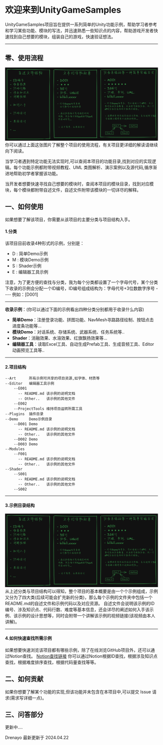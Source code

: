 # 欢迎来到UnityGameSamples

UnityGameSamples项目旨在提供一系列简单的Unity功能示例，帮助学习者参考和学习某些功能、模块的写法，并迅速熟悉一些知识点的内容，帮助游戏开发者快速找到自己想要的模块，组装自己的游戏，快速验证想法。

---

## 零、使用流程

![项目使用流程](/Other/readme_2.png)
你可以通过上面这张图片了解整个项目的使用流程，有关项目更详细的解读请继续向下阅读。

当学习者遇到特定功能无法实现时,可以查阅本项目的功能目录,找到对应的实现逻辑。每个功能示例都附带视频教程、UML 类图解析、演示案例以及源代码,循序渐进地帮助初学者掌握该功能。

当开发者想要快速寻找自己想要的模块时，查阅本项目的模块目录，找到对应模块，每个模块都附带自述文件，自述文件附带该模块的一切详尽的解释。

## 一、如何使用

如果想要了解该项目，你需要从该项目的主要分类与项目结构入手。

#### 1.分类

该项目目前收录4种形式的示例，分别是：

- D : 简单Demo示例
- M : 模块Demo示例
- S : Shader示例
- E : 编辑器工具示例

注意，为了更方便的查找与分类，我为每个分类都设置了一个字母代号，某个分类下收录的示例会分配一个ID编号，ID编号组成结构为：字母代号+3位数数字序号  ----   例如：[D001]

---

**收录示例**：(你可以通过下面的示例看出四种分类分别都用于收录什么内容)

- **简单Demo**：注册登录功能、拼图功能、NavMesh寻路路径绘制、按钮点击进度条功能等...
- **模块Demo**：对话系统、存储系统、武器系统、任务系统等..
- **Shader**：消融效果、水溶效果、红旗飘扬效果等...
- **编辑器工具**：读取Excel工具、自动生成Prefab工具、生成音频工具、Editor动画预览工具等..

---

#### 2.项目结构

```
--Art      所有示例可共享的项目资源,如字体、材质等
--Editor   编辑器工具示例
    --E001
      -- README.md 该示例的说明文档
      -- Other..   该示例的其他文件
    --E002
    --ProjectTools 维持项目运转所需工具
--Plugins  插件目录
--Demo     Demo示例目录
    --D001 Demo
      -- README.md 该示例的说明文档
      -- Other..   该示例的其他文件
    --D002 Demo
    --D003 Demo
--Modules
    --F001
      -- README.md 该示例的说明文档
      -- Other..   该示例的其他文件
--Shader
    --S001
      -- README.md 该示例的说明文档
      -- Other..   该示例的其他文件
    --S002
```

---

#### 3.示例目录结构

![自述文件结构展示](/Other/readme_2.png)
从上述分类与项目结构可以得知，整个项目的基本概要是由一个个示例组成，示例又分为了四大类(后续可能会扩充新的分类)，那么每个示例的文件夹中包括一个README.md的自述文件和示例代码以及对应资源。
自述文件会说明该示例的ID编号、涉及知识点、代码行数、难度等基本信息，还会详尽的阐述如何入手该示例、该示例的设计思想等，同时会附带一个讲解该示例的视频链接(该视频由本人讲解)。

---

#### 4.如何快速查找所需示例

如果想要快速浏览该项目都有哪些示例，除了在线浏览GitHub项目外，还可以通过Notion查找。
[Notion查找链接](xxx)
你可以通过Notion根据ID查找，根据涉及知识点查找，根据难度排序查找，根据代码量查找等等。

## 二、如何贡献
如果你想要了解某个功能的实现,但该功能并未包含在本项目中,可以提交 Issue 请求(需求写详细一点)。

## 三、问答部分

更新中....


Drenayo 最新更新于 2024.04.22

